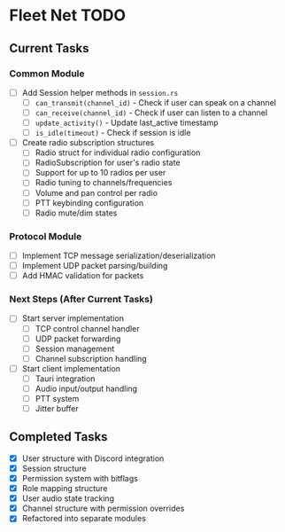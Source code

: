 # Fleet Net TODO

## Current Tasks

### Common Module
- [ ] Add Session helper methods in `session.rs`
    - [ ] `can_transmit(channel_id)` - Check if user can speak on a channel
    - [ ] `can_receive(channel_id)` - Check if user can listen to a channel
    - [ ] `update_activity()` - Update last_active timestamp
    - [ ] `is_idle(timeout)` - Check if session is idle

- [ ] Create radio subscription structures
    - [ ] Radio struct for individual radio configuration
    - [ ] RadioSubscription for user's radio state
    - [ ] Support for up to 10 radios per user
    - [ ] Radio tuning to channels/frequencies
    - [ ] Volume and pan control per radio
    - [ ] PTT keybinding configuration
    - [ ] Radio mute/dim states

### Protocol Module
- [ ] Implement TCP message serialization/deserialization
- [ ] Implement UDP packet parsing/building
- [ ] Add HMAC validation for packets

### Next Steps (After Current Tasks)
- [ ] Start server implementation
    - [ ] TCP control channel handler
    - [ ] UDP packet forwarding
    - [ ] Session management
    - [ ] Channel subscription handling

- [ ] Start client implementation
    - [ ] Tauri integration
    - [ ] Audio input/output handling
    - [ ] PTT system
    - [ ] Jitter buffer

## Completed Tasks
- [x] User structure with Discord integration
- [x] Session structure
- [x] Permission system with bitflags
- [x] Role mapping structure
- [x] User audio state tracking
- [x] Channel structure with permission overrides
- [x] Refactored into separate modules
